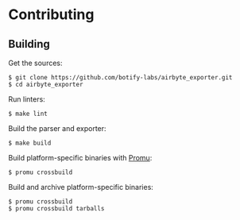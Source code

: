 # Contributing
## Building

Get the sources:

```shell
$ git clone https://github.com/botify-labs/airbyte_exporter.git
$ cd airbyte_exporter
```

Run linters:

```shell
$ make lint
```

Build the parser and exporter:

```shell
$ make build
```

Build platform-specific binaries with [Promu](https://github.com/prometheus/promu):

```shell
$ promu crossbuild
```

Build and archive platform-specific binaries:

```shell
$ promu crossbuild
$ promu crossbuild tarballs
```
